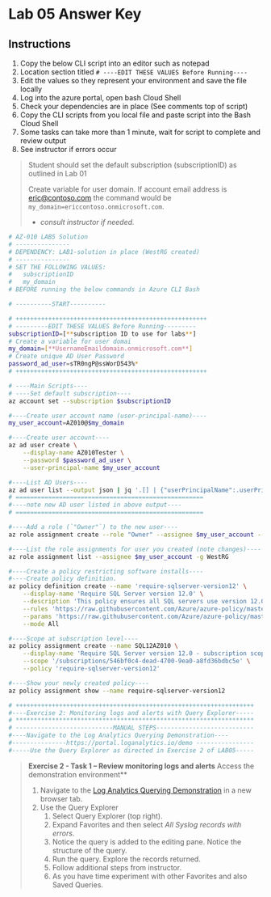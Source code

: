 # Lab 05 Answer Key

## Instructions

1. Copy the below CLI script into an editor such as notepad
1. Location section titled `# ----EDIT THESE VALUES Before Running----`
1. Edit the values so they represent your environment and save the file locally
1. Log into the azure portal, open bash Cloud Shell
1. Check your dependencies are in place (See comments top of script)
1. Copy the CLI scripts from you local file and paste script into the Bash Cloud Shell
1. Some tasks can take more than 1 minute, wait for script to complete and review output
1. See instructor if errors occur

> Student should set the default subscription (subscriptionID) as outlined in Lab 01
>
> Create variable for user domain.
> If account email address is eric@contoso.com the command would be `my_domain=ericcontoso.onmicrosoft.com`.
>
> * *consult instructor if needed.*

```sh
# AZ-010 LAB5 Solution
# ---------------
# DEPENDENCY: LAB1-solution in place (WestRG created)
# ---------------
# SET THE FOLLOWING VALUES:
#   subscriptionID
#   my_domain
# BEFORE running the below commands in Azure CLI Bash

# ----------START----------

# +++++++++++++++++++++++++++++++++++++++++++++++++++++
# ---------EDIT THESE VALUES Before Running---------
subscriptionID=[**subscription ID to use for labs**]
# Create a variable for user domai
my_domain=[**UsernameEmaildomain.onmicrosoft.com**]
# Create unique AD User Password
password_ad_user=sTR0ngP@ssWorD543%*
# +++++++++++++++++++++++++++++++++++++++++++++++++++++

# ----Main Scripts----
# ----Set default subscription----
az account set --subscription $subscriptionID

#----Create user account name (user-principal-name)----
my_user_account=AZ010@$my_domain

#----Create user account----
az ad user create \
    --display-name AZ010Tester \
    --password $password_ad_user \
    --user-principal-name $my_user_account

#----List AD Users----
az ad user list --output json | jq '.[] | {"userPrincipalName":.userPrincipalName, "objectId":.objectId}'
# ====================================================
#----note new AD user listed in above output----
# ====================================================

#----Add a role (`"Owner"`) to the new user----
az role assignment create --role "Owner" --assignee $my_user_account --resource-group WestRG

#----List the role assignments for user you created (note changes)----
az role assignment list --assignee $my_user_account -g WestRG

#----Create a policy restricting software installs----
#----Create policy definition.
az policy definition create --name 'require-sqlserver-version12' \
    --display-name 'Require SQL Server version 12.0' \
    --description 'This policy ensures all SQL servers use version 12.0.' \
    --rules 'https://raw.githubusercontent.com/Azure/azure-policy/master/samples/built-in-policy/require-sqlserver-version12/azurepolicy.rules.json' \
    --params 'https://raw.githubusercontent.com/Azure/azure-policy/master/samples/built-in-policy/require-sqlserver-version12/azurepolicy.parameters.json' \
    --mode All

#----Scope at subscription level----
az policy assignment create --name SQL12AZ010 \
    --display-name 'Require SQL Server version 12.0 - subscription scope' \
    --scope '/subscriptions/546bf0c4-dead-4700-9ea0-a8fd36bdbc5e' \
    --policy 'require-sqlserver-version12'

#----Show your newly created policy----
az policy assignment show --name require-sqlserver-version12

# ++++++++++++++++++++++++++++++++++++++++++++++++++++++++++++++++++
#----Exercise 2: Monitoring logs and alerts with Query Explorer-----
# ******************************************************************
# ---------------------------MANUAL STEPS---------------------------
#----Navigate to the Log Analytics Querying Demonstration----
#---------------https://portal.loganalytics.io/demo ----------------
#-----Use the Query Explorer as directed in Exercise 2 of LAB05-----

```

> **Exercise 2 - Task 1 – Review monitoring logs and alerts**
> Access the demonstration environment**
>
> 1. Navigate to the [Log Analytics Querying Demonstration](https://portal.loganalytics.io/demo) in a new browser tab.
> 2. Use the Query Explorer
>     1. Select Query Explorer (top right).
>     2. Expand Favorites and then select *All Syslog records with errors*.
>     3. Notice the query is added to the editing pane. Notice the structure of the query.
>     4. Run the query. Explore the records returned.
>     5. Follow additional steps from instructor.
>     6. As you have time experiment with other Favorites and also Saved Queries.
